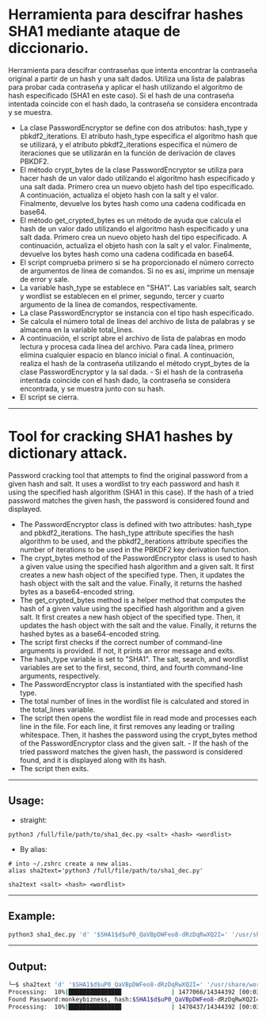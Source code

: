 # Herramienta para descifrar hashes SHA1 mediante ataque de diccionario.
Herramienta para descifrar contraseñas que intenta encontrar la contraseña original a partir de un hash y una salt dados. Utiliza una lista de palabras para probar cada contraseña y aplicar el hash utilizando el algoritmo de hash especificado (SHA1 en este caso). Si el hash de una contraseña intentada coincide con el hash dado, la contraseña se considera encontrada y se muestra.
- La clase PasswordEncryptor se define con dos atributos: hash_type y pbkdf2_iterations. El atributo hash_type especifica el algoritmo hash que se utilizará, y el atributo pbkdf2_iterations especifica el número de iteraciones que se utilizarán en la función de derivación de claves PBKDF2.
- El método crypt_bytes de la clase PasswordEncryptor se utiliza para hacer hash de un valor dado utilizando el algoritmo hash especificado y una salt dada. Primero crea un nuevo objeto hash del tipo especificado. A continuación, actualiza el objeto hash con la salt y el valor. Finalmente, devuelve los bytes hash como una cadena codificada en base64.
- El método get_crypted_bytes es un método de ayuda que calcula el hash de un valor dado utilizando el algoritmo hash especificado y una salt dada. Primero crea un nuevo objeto hash del tipo especificado. A continuación, actualiza el objeto hash con la salt y el valor. Finalmente, devuelve los bytes hash como una cadena codificada en base64.
- El script comprueba primero si se ha proporcionado el número correcto de argumentos de línea de comandos. Si no es así, imprime un mensaje de error y sale.
- La variable hash_type se establece en "SHA1". Las variables salt, search y wordlist se establecen en el primer, segundo, tercer y cuarto argumento de la línea de comandos, respectivamente.
- La clase PasswordEncryptor se instancia con el tipo hash especificado.
- Se calcula el número total de líneas del archivo de lista de palabras y se almacena en la variable total_lines.
- A continuación, el script abre el archivo de lista de palabras en modo lectura y procesa cada línea del archivo. Para cada línea, primero elimina cualquier espacio en blanco inicial o final. A continuación, realiza el hash de la contraseña utilizando el método crypt_bytes de la clase PasswordEncryptor y la sal dada. - Si el hash de la contraseña intentada coincide con el hash dado, la contraseña se considera encontrada, y se muestra junto con su hash.
- El script se cierra.

---

# Tool for cracking SHA1 hashes by dictionary attack.
Password cracking tool that attempts to find the original password from a given hash and salt. It uses a wordlist to try each password and hash it using the specified hash algorithm (SHA1 in this case). If the hash of a tried password matches the given hash, the password is considered found and displayed.
- The PasswordEncryptor class is defined with two attributes: hash_type and pbkdf2_iterations. The hash_type attribute specifies the hash algorithm to be used, and the pbkdf2_iterations attribute specifies the number of iterations to be used in the PBKDF2 key derivation function.
- The crypt_bytes method of the PasswordEncryptor class is used to hash a given value using the specified hash algorithm and a given salt. It first creates a new hash object of the specified type. Then, it updates the hash object with the salt and the value. Finally, it returns the hashed bytes as a base64-encoded string.
- The get_crypted_bytes method is a helper method that computes the hash of a given value using the specified hash algorithm and a given salt. It first creates a new hash object of the specified type. Then, it updates the hash object with the salt and the value. Finally, it returns the hashed bytes as a base64-encoded string.
- The script first checks if the correct number of command-line arguments is provided. If not, it prints an error message and exits.
- The hash_type variable is set to "SHA1". The salt, search, and wordlist variables are set to the first, second, third, and fourth command-line arguments, respectively.
- The PasswordEncryptor class is instantiated with the specified hash type.
- The total number of lines in the wordlist file is calculated and stored in the total_lines variable.
- The script then opens the wordlist file in read mode and processes each line in the file. For each line, it first removes any leading or trailing whitespace. Then, it hashes the password using the crypt_bytes method of the PasswordEncryptor class and the given salt. - If the hash of the tried password matches the given hash, the password is considered found, and it is displayed along with its hash.
- The script then exits.

---

## Usage:
- straight:
```
python3 /full/file/path/to/sha1_dec.py <salt> <hash> <wordlist>
```
- By alias:
```
# into ~/.zshrc create a new alias.
alias sha2text='python3 /full/file/path/to/sha1_dec.py'
```

```
sha2text <salt> <hash> <wordlist>
```

---

## Example:
```bash
python3 sha1_dec.py 'd' '$SHA1$d$uP0_QaVBpDWFeo8-dRzDqRwXQ2I=' '/usr/share/wordlists/rockyou.txt'
```

---

## Output:
```bash
└─$ sha2text 'd' '$SHA1$d$uP0_QaVBpDWFeo8-dRzDqRwXQ2I=' '/usr/share/wordlists/rockyou.txt'
Processing:  10%|██████████████▉              | 1477066/14344392 [00:03<00:30, 418313.64it/s]
Found Password:monkeybizness, hash:$SHA1$d$uP0_QaVBpDWFeo8-dRzDqRwXQ2I=
Processing:  10%|██████████████▉              | 1478437/14344392 [00:03<00:31, 413593.99it/s]
```

